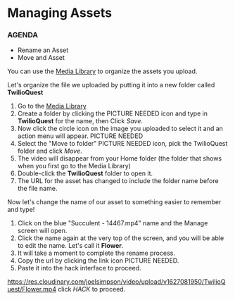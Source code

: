 # Managing Assets

<div class="aside">
<h3>AGENDA</h3>
<ul>
  <li>Rename an Asset</li>
  <li>Move and Asset</li>
</ul>
</div>

You can use the [Media Library](https://cloudinary.com/console/media_library) to organize the assets you upload. 

Let's organize the file we uploaded by putting it into a new folder called **TwilioQuest**

1. Go to the [Media Library](https://cloudinary.com/console/media_library)
2. Create a folder by clicking the PICTURE NEEDED icon and type in **TwilioQuest** for the name, then Click _Save_.
3. Now click the circle icon on the image you uploaded to select it and an action menu will appear. PICTURE NEEDED
4. Select the "Move to folder" PICTURE NEEDED icon, pick the TwilioQuest folder and click _Move_.
5. The video will disappear from your Home folder (the folder that shows when you first go to the Media Library)
6. Double-click the **TwilioQuest** folder to open it.
7. The URL for the asset has changed to include the folder name before the file name.

Now let's change the name of our asset to something easier to remember and type!

1. Click on the blue "Succulent - 14467.mp4" name and the Manage screen will open.
2. Click the name again at the very top of the screen, and you will be able to edit the name. Let's call it **Flower**.  
3. It will take a moment to complete the rename process.
4. Copy the url by clicking the link icon PICTURE NEEDED.
5. Paste it into the hack interface to proceed.

https://res.cloudinary.com/joelsimpson/video/upload/v1627081950/TwilioQuest/Flower.mp4
click _HACK_ to proceed.